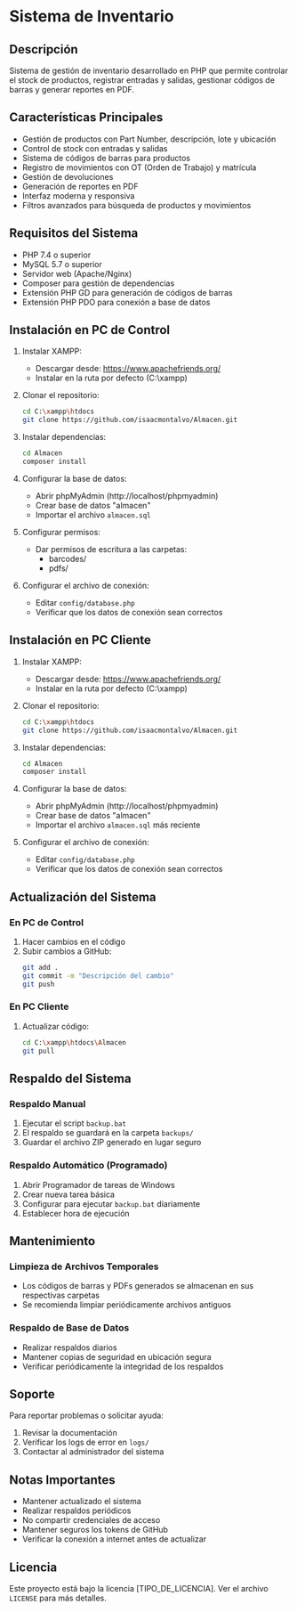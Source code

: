 # Sistema de Inventario

## Descripción
Sistema de gestión de inventario desarrollado en PHP que permite controlar el stock de productos, registrar entradas y salidas, gestionar códigos de barras y generar reportes en PDF.

## Características Principales
- Gestión de productos con Part Number, descripción, lote y ubicación
- Control de stock con entradas y salidas
- Sistema de códigos de barras para productos
- Registro de movimientos con OT (Orden de Trabajo) y matrícula
- Gestión de devoluciones
- Generación de reportes en PDF
- Interfaz moderna y responsiva
- Filtros avanzados para búsqueda de productos y movimientos

## Requisitos del Sistema
- PHP 7.4 o superior
- MySQL 5.7 o superior
- Servidor web (Apache/Nginx)
- Composer para gestión de dependencias
- Extensión PHP GD para generación de códigos de barras
- Extensión PHP PDO para conexión a base de datos

## Instalación en PC de Control

1. Instalar XAMPP:
   - Descargar desde: https://www.apachefriends.org/
   - Instalar en la ruta por defecto (C:\xampp)

2. Clonar el repositorio:
   ```bash
   cd C:\xampp\htdocs
   git clone https://github.com/isaacmontalvo/Almacen.git
   ```

3. Instalar dependencias:
   ```bash
   cd Almacen
   composer install
   ```

4. Configurar la base de datos:
   - Abrir phpMyAdmin (http://localhost/phpmyadmin)
   - Crear base de datos "almacen"
   - Importar el archivo `almacen.sql`

5. Configurar permisos:
   - Dar permisos de escritura a las carpetas:
     - barcodes/
     - pdfs/

6. Configurar el archivo de conexión:
   - Editar `config/database.php`
   - Verificar que los datos de conexión sean correctos

## Instalación en PC Cliente

1. Instalar XAMPP:
   - Descargar desde: https://www.apachefriends.org/
   - Instalar en la ruta por defecto (C:\xampp)

2. Clonar el repositorio:
   ```bash
   cd C:\xampp\htdocs
   git clone https://github.com/isaacmontalvo/Almacen.git
   ```

3. Instalar dependencias:
   ```bash
   cd Almacen
   composer install
   ```

4. Configurar la base de datos:
   - Abrir phpMyAdmin (http://localhost/phpmyadmin)
   - Crear base de datos "almacen"
   - Importar el archivo `almacen.sql` más reciente

5. Configurar el archivo de conexión:
   - Editar `config/database.php`
   - Verificar que los datos de conexión sean correctos

## Actualización del Sistema

### En PC de Control
1. Hacer cambios en el código
2. Subir cambios a GitHub:
   ```bash
   git add .
   git commit -m "Descripción del cambio"
   git push
   ```

### En PC Cliente
1. Actualizar código:
   ```bash
   cd C:\xampp\htdocs\Almacen
   git pull
   ```

## Respaldo del Sistema

### Respaldo Manual
1. Ejecutar el script `backup.bat`
2. El respaldo se guardará en la carpeta `backups/`
3. Guardar el archivo ZIP generado en lugar seguro

### Respaldo Automático (Programado)
1. Abrir Programador de tareas de Windows
2. Crear nueva tarea básica
3. Configurar para ejecutar `backup.bat` diariamente
4. Establecer hora de ejecución

## Mantenimiento

### Limpieza de Archivos Temporales
- Los códigos de barras y PDFs generados se almacenan en sus respectivas carpetas
- Se recomienda limpiar periódicamente archivos antiguos

### Respaldo de Base de Datos
- Realizar respaldos diarios
- Mantener copias de seguridad en ubicación segura
- Verificar periódicamente la integridad de los respaldos

## Soporte
Para reportar problemas o solicitar ayuda:
1. Revisar la documentación
2. Verificar los logs de error en `logs/`
3. Contactar al administrador del sistema

## Notas Importantes
- Mantener actualizado el sistema
- Realizar respaldos periódicos
- No compartir credenciales de acceso
- Mantener seguros los tokens de GitHub
- Verificar la conexión a internet antes de actualizar

## Licencia
Este proyecto está bajo la licencia [TIPO_DE_LICENCIA]. Ver el archivo `LICENSE` para más detalles. 
